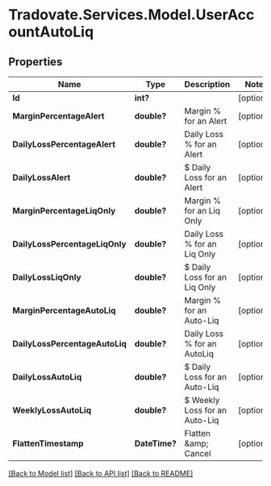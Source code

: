 # Tradovate.Services.Model.UserAccountAutoLiq
## Properties

Name | Type | Description | Notes
------------ | ------------- | ------------- | -------------
**Id** | **int?** |  | [optional] 
**MarginPercentageAlert** | **double?** | Margin % for an Alert | [optional] 
**DailyLossPercentageAlert** | **double?** | Daily Loss % for an Alert | [optional] 
**DailyLossAlert** | **double?** | $ Daily Loss for an Alert | [optional] 
**MarginPercentageLiqOnly** | **double?** | Margin % for an Liq Only | [optional] 
**DailyLossPercentageLiqOnly** | **double?** | Daily Loss % for an Liq Only | [optional] 
**DailyLossLiqOnly** | **double?** | $ Daily Loss for an Liq Only | [optional] 
**MarginPercentageAutoLiq** | **double?** | Margin % for an Auto-Liq | [optional] 
**DailyLossPercentageAutoLiq** | **double?** | Daily Loss % for an AutoLiq | [optional] 
**DailyLossAutoLiq** | **double?** | $ Daily Loss for an Auto-Liq | [optional] 
**WeeklyLossAutoLiq** | **double?** | $ Weekly Loss for an Auto-Liq | [optional] 
**FlattenTimestamp** | **DateTime?** | Flatten &amp;amp; Cancel | [optional] 

[[Back to Model list]](../README.md#documentation-for-models) [[Back to API list]](../README.md#documentation-for-api-endpoints) [[Back to README]](../README.md)

